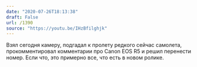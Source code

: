 ```yaml
---
date: "2020-07-26T18:13:38"
draft: False
url: /1390
source: "https://youtu.be/IHzBfilghjk"
---
```


Взял сегодня камеру, подгадал к пролету редкого сейчас самолета, прокомментировал комментарии про Canon EOS R5 и решил перенести номер. Если что, это примерно все, что есть в новом ролике.

